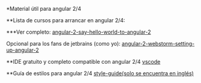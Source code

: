 *Material útil para angular 2/4

**Lista de cursos para arrancar en angular 2/4:

***Ver completo:
[angular-2-say-hello-world-to-angular-2][4]

Opcional para los fans de jetbrains (como yo):
[angular-2-webstorm-setting-up-angular-2][3]

**IDE gratuito y completo compatible con angular 2/4
[vscode][2]

**Guía de estilos para angular 2/4
[style-guide(solo se encuentra en inglés)][1]


[1]: https://angular.io/docs/ts/latest/guide/style-guide.html
[2]: https://code.visualstudio.com/
[3]: https://egghead.io/lessons/angular-2-webstorm-setting-up-angular-2
[4]: https://egghead.io/lessons/angular-2-say-hello-world-to-angular-2